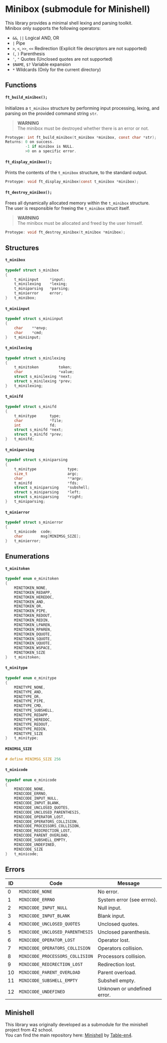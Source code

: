 # Minibox (submodule for Minishell)
This library provides a minimal shell lexing and parsing toolkit.<br/>
Minibox only supports the following operators:<br/>
- `&&`, `||` Logical AND, OR
- `|` Pipe
- `>`, `<`, `>>`, `<<` Redirection (Explicit file descriptors are not supported)
- `(`, `)` Parenthesis
- `'`, `"` Quotes (Unclosed quotes are not supported)
- `$NAME`, `$?` Variable expansion
- `*` Wildcards (Only for the current directory)
## Functions
#### `ft_build_minibox();`
Initializes a `t_minibox` structure by performing input processing, lexing, and parsing on the provided command string `str`.
> **WARNING**<br/>
> The minibox must be destroyed whether there is an error or not.
```c
Protoype: int ft_build_minibox(t_minibox *minibox, const char *str);
Returns: 0 on success.
         -1 if minibox is NULL.
         >0 on a specific error.
```
#### `ft_display_minibox();`
Prints the contents of the `t_minibox` structure, to the standard output.
```c
Protoype: void ft_display_minibox(const t_minibox *minibox);
```
#### `ft_destroy_minibox();`
Frees all dynamically allocated memory within the `t_minibox` structure.<br/>
The user is responsible for freeing the `t_minibox` struct itself.
> **WARNING**<br/>
> The minibox must be allocated and freed by the user himself.
```c
Protoype: void ft_destroy_minibox(t_minibox *minibox);
```
## Structures
#### `t_minibox`
```c
typedef struct s_minibox
{
	t_miniinput		*input;
	t_minilexing	*lexing;
	t_miniparsing	*parsing;
	t_minierror		error;
}	t_minibox;
```
#### `t_miniinput`
```c
typedef struct s_miniinput
{
	char	**envp;
	char	*cmd;
}	t_miniinput;
```
#### `t_minilexing`
```c
typedef struct s_minilexing
{
	t_minitoken			token;
	char				*value;
	struct s_minilexing	*next;
	struct s_minilexing	*prev;
}	t_minilexing;
```
#### `t_minifd`
```c
typedef struct s_minifd
{
	t_minitype		type;
	char			*file;
	int				fd;
	struct s_minifd	*next;
	struct s_minifd	*prev;
}	t_minifd;
```
#### `t_miniparsing`
```c
typedef struct s_miniparsing
{
	t_minitype				type;
	size_t					argc;
	char					**argv;
	t_minifd				*fds;
	struct s_miniparsing	*subshell;
	struct s_miniparsing	*left;
	struct s_miniparsing	*right;
}	t_miniparsing;
```
#### `t_minierror`
```c
typedef struct s_minierror
{
	t_minicode	code;
	char		msg[MINIMSG_SIZE];
}	t_minierror;
```
## Enumerations
#### `t_minitoken`
```c
typedef enum e_minitoken
{
	MINITOKEN_NONE,
	MINITOKEN_REDAPP,
	MINITOKEN_HEREDOC,
	MINITOKEN_AND,
	MINITOKEN_OR,
	MINITOKEN_PIPE,
	MINITOKEN_REDOUT,
	MINITOKEN_REDIN,
	MINITOKEN_LPAREN,
	MINITOKEN_RPAREN,
	MINITOKEN_DQUOTE,
	MINITOKEN_SQUOTE,
	MINITOKEN_UQUOTE,
	MINITOKEN_WSPACE,
	MINITOKEN_SIZE
}	t_minitoken;
```
#### `t_minitype`
```c
typedef enum e_minitype
{
	MINITYPE_NONE,
	MINITYPE_AND,
	MINITYPE_OR,
	MINITYPE_PIPE,
	MINITYPE_CMD,
	MINITYPE_SUBSHELL,
	MINITYPE_REDAPP,
	MINITYPE_HEREDOC,
	MINITYPE_REDOUT,
	MINITYPE_REDIN,
	MINITYPE_SIZE
}	t_minitype;
```
#### `MINIMSG_SIZE`
```c
# define MINIMSG_SIZE 256
```
#### `t_minicode`
```c
typedef enum e_minicode
{
	MINICODE_NONE,
	MINICODE_ERRNO,
	MINICODE_INPUT_NULL,
	MINICODE_INPUT_BLANK,
	MINICODE_UNCLOSED_QUOTES,
	MINICODE_UNCLOSED_PARENTHESIS,
	MINICODE_OPERATOR_LOST,
	MINICODE_OPERATORS_COLLISION,
	MINICODE_PROCESSORS_COLLISION,
	MINICODE_REDIRECTION_LOST,
	MINICODE_PARENT_OVERLOAD,
	MINICODE_SUBSHELL_EMPTY,
	MINICODE_UNDEFINED,
	MINICODE_SIZE
}	t_minicode;
```
## Errors
|ID  |Code                            |Message                                 |
|----|--------------------------------|----------------------------------------|
|0   |`MINICODE_NONE`                 |No error.                               |
|1   |`MINICODE_ERRNO`                |System error (see errno).               |
|2   |`MINICODE_INPUT_NULL`           |Null input.                             |
|3   |`MINICODE_INPUT_BLANK`          |Blank input.                            |
|4   |`MINICODE_UNCLOSED_QUOTES`      |Unclosed quotes.                        |
|5   |`MINICODE_UNCLOSED_PARENTHESIS` |Unclosed parenthesis.                   |
|6   |`MINICODE_OPERATOR_LOST`        |Operator lost.                          |
|7   |`MINICODE_OPERATORS_COLLISION`  |Operators collision.                    |
|8   |`MINICODE_PROCESSORS_COLLISION` |Processors collision.                   |
|9   |`MINICODE_REDIRECTION_LOST`     |Redirection lost.                       |
|10  |`MINICODE_PARENT_OVERLOAD`      |Parent overload.                        |
|11  |`MINICODE_SUBSHELL_EMPTY`       |Subshell empty.                         |
|12  |`MINICODE_UNDEFINED`            |Unknown or undefined error.             |
## Minishell
This library was originally developed as a submodule for the minishell project from 42 school.<br/>
You can find the main repository here: [Minishell](https://github.com/Table-en4/Minishell) by [Table-en4](https://github.com/Table-en4).
